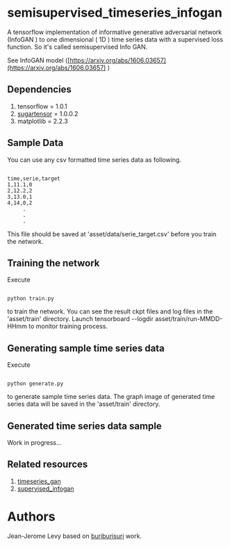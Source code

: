 # semisupervised_timeseries_infogan

A tensorflow implementation of informative generative adversarial network (InfoGAN ) to one dimensional ( 1D ) time series data with a supervised loss function.
So it's called semisupervised Info GAN.

See InfoGAN model ([https://arxiv.org/abs/1606.03657](https://arxiv.org/abs/1606.03657) ) 

## Dependencies

1. tensorflow = 1.0.1 
1. [sugartensor](https://github.com/buriburisuri/sugartensor) = 1.0.0.2
1. matplotlib = 2.2.3

## Sample Data

You can use any csv formatted time series data as following.

<pre><code>
time,serie,target
1,11.1,0
2,12.2,2
3,13.0,1
4,14,0,2
     .
     .
     .
</code></pre>

This file should be saved at 'asset/data/serie_target.csv' before you train the network. 

## Training the network

Execute
<pre><code>
python train.py
</code></pre>
to train the network. You can see the result ckpt files and log files in the 'asset/train' directory.
Launch tensorboard --logdir asset/train/run-MMDD-HHmm to monitor training process.

## Generating sample time series data
 
Execute
<pre><code>
python generate.py
</code></pre>
to generate sample time series data.  The graph image of generated time series data will be saved in the 'asset/train' directory.

## Generated time series data sample

Work in progress...
  

## Related resources

1. [timeseries_gan](https://github.com/buriburisuri/timeseries_gan)
1. [supervised_infogan](https://github.com/buriburisuri/supervised_infogan)


# Authors
Jean-Jerome Levy based on [buriburisuri](https://github.com/buriburisuri) work.